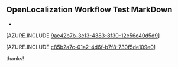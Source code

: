 ## OpenLocalization Workflow Test MarkDown
* 

[AZURE.INCLUDE [9ae42b7b-3e13-4383-8f30-12e56c40d5d9](calleeMd1.md)]



[AZURE.INCLUDE [c85b2a7c-01a2-4d6f-b7f8-730f5de109e0](calleeMd2.md)]

 
thanks!